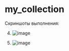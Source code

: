 # my_collection

Скриншоты выполнения:

4. ![image](https://github.com/user-attachments/assets/2cb76f3e-4244-4fdb-9a62-6fae9bb4a4bc)

6. ![image](https://github.com/user-attachments/assets/d6324388-b80a-49da-8772-3090fffeac4b)
 

